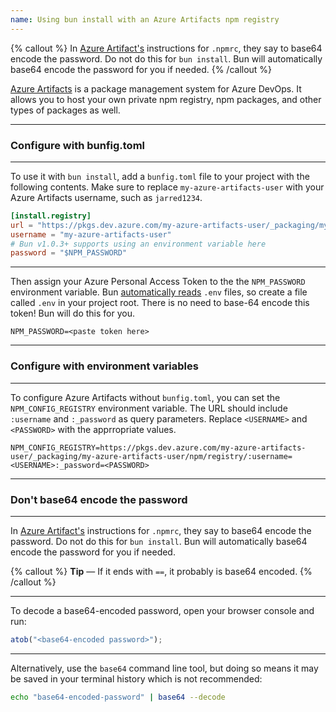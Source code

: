```yaml
---
name: Using bun install with an Azure Artifacts npm registry
---
```


{% callout %}
In [Azure Artifact's](https://learn.microsoft.com/en-us/azure/devops/artifacts/npm/npmrc?view=azure-devops&tabs=windows%2Cclassic) instructions for `.npmrc`, they say to base64 encode the password. Do not do this for `bun install`. Bun will automatically base64 encode the password for you if needed.
{% /callout %}

[Azure Artifacts](https://azure.microsoft.com/en-us/products/devops/artifacts) is a package management system for Azure DevOps. It allows you to host your own private npm registry, npm packages, and other types of packages as well.

---

### Configure with bunfig.toml

---

To use it with `bun install`, add a `bunfig.toml` file to your project with the following contents. Make sure to replace `my-azure-artifacts-user` with your Azure Artifacts username, such as `jarred1234`.

```toml#bunfig.toml
[install.registry]
url = "https://pkgs.dev.azure.com/my-azure-artifacts-user/_packaging/my-azure-artifacts-user/npm/registry"
username = "my-azure-artifacts-user"
# Bun v1.0.3+ supports using an environment variable here
password = "$NPM_PASSWORD"
```

---

Then assign your Azure Personal Access Token to the the `NPM_PASSWORD` environment variable. Bun [automatically reads](/docs/runtime/env) `.env` files, so create a file called `.env` in your project root. There is no need to base-64 encode this token! Bun will do this for you.

```txt#.env
NPM_PASSWORD=<paste token here>
```

---

### Configure with environment variables

---

To configure Azure Artifacts without `bunfig.toml`, you can set the `NPM_CONFIG_REGISTRY` environment variable. The URL should include `:username` and `:_password` as query parameters. Replace `<USERNAME>` and `<PASSWORD>` with the apprropriate values.

```bash#shell
NPM_CONFIG_REGISTRY=https://pkgs.dev.azure.com/my-azure-artifacts-user/_packaging/my-azure-artifacts-user/npm/registry/:username=<USERNAME>:_password=<PASSWORD>
```

---

### Don't base64 encode the password

---

In [Azure Artifact's](https://learn.microsoft.com/en-us/azure/devops/artifacts/npm/npmrc?view=azure-devops&tabs=windows%2Cclassic) instructions for `.npmrc`, they say to base64 encode the password. Do not do this for `bun install`. Bun will automatically base64 encode the password for you if needed.

{% callout %}
**Tip** — If it ends with `==`, it probably is base64 encoded.
{% /callout %}

---

To decode a base64-encoded password, open your browser console and run:

```js
atob("<base64-encoded password>");
```

---

Alternatively, use the `base64` command line tool, but doing so means it may be saved in your terminal history which is not recommended:

```bash
echo "base64-encoded-password" | base64 --decode
```
